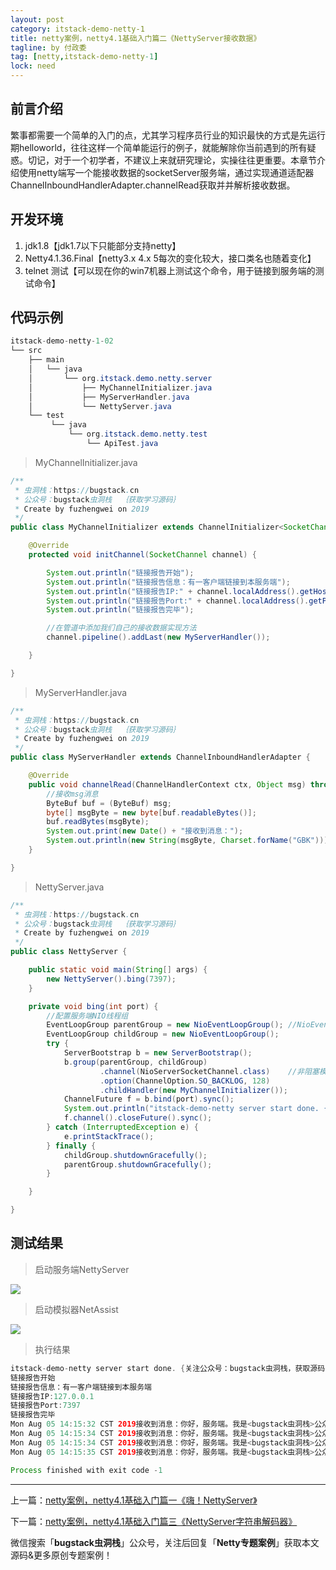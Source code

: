 ```yaml
---
layout: post
category: itstack-demo-netty-1
title: netty案例，netty4.1基础入门篇二《NettyServer接收数据》
tagline: by 付政委
tag: [netty,itstack-demo-netty-1]
lock: need
---
```


## 前言介绍
繁事都需要一个简单的入门的点，尤其学习程序员行业的知识最快的方式是先运行期helloworld，往往这样一个简单能运行的例子，就能解除你当前遇到的所有疑惑。切记，对于一个初学者，不建议上来就研究理论，实操往往更重要。本章节介绍使用netty端写一个能接收数据的socketServer服务端，通过实现通道适配器ChannelInboundHandlerAdapter.channelRead获取并并解析接收数据。

## 开发环境
1. jdk1.8【jdk1.7以下只能部分支持netty】
2. Netty4.1.36.Final【netty3.x 4.x 5每次的变化较大，接口类名也随着变化】
3. telnet 测试【可以现在你的win7机器上测试这个命令，用于链接到服务端的测试命令】

## 代码示例
```java
itstack-demo-netty-1-02
└── src
    ├── main
    │   └── java
    │       └── org.itstack.demo.netty.server
    │           ├── MyChannelInitializer.java
    │           ├── MyServerHandler.java
    │           └── NettyServer.java
    └── test
         └── java
             └── org.itstack.demo.netty.test
                 └── ApiTest.java
```
>MyChannelInitializer.java

```java
/**
 * 虫洞栈：https://bugstack.cn
 * 公众号：bugstack虫洞栈  ｛获取学习源码｝
 * Create by fuzhengwei on 2019
 */
public class MyChannelInitializer extends ChannelInitializer<SocketChannel> {

    @Override
    protected void initChannel(SocketChannel channel) {

        System.out.println("链接报告开始");
        System.out.println("链接报告信息：有一客户端链接到本服务端");
        System.out.println("链接报告IP:" + channel.localAddress().getHostString());
        System.out.println("链接报告Port:" + channel.localAddress().getPort());
        System.out.println("链接报告完毕");

        //在管道中添加我们自己的接收数据实现方法
        channel.pipeline().addLast(new MyServerHandler());

    }

}
```

>MyServerHandler.java

```java
/**
 * 虫洞栈：https://bugstack.cn
 * 公众号：bugstack虫洞栈  ｛获取学习源码｝
 * Create by fuzhengwei on 2019
 */
public class MyServerHandler extends ChannelInboundHandlerAdapter {

    @Override
    public void channelRead(ChannelHandlerContext ctx, Object msg) throws Exception {
        //接收msg消息
        ByteBuf buf = (ByteBuf) msg;
        byte[] msgByte = new byte[buf.readableBytes()];
        buf.readBytes(msgByte);
        System.out.print(new Date() + "接收到消息：");
        System.out.println(new String(msgByte, Charset.forName("GBK")));
    }

}
```

>NettyServer.java

```java
/**
 * 虫洞栈：https://bugstack.cn
 * 公众号：bugstack虫洞栈  ｛获取学习源码｝
 * Create by fuzhengwei on 2019
 */
public class NettyServer {

    public static void main(String[] args) {
        new NettyServer().bing(7397);
    }

    private void bing(int port) {
        //配置服务端NIO线程组
        EventLoopGroup parentGroup = new NioEventLoopGroup(); //NioEventLoopGroup extends MultithreadEventLoopGroup Math.max(1, SystemPropertyUtil.getInt("io.netty.eventLoopThreads", NettyRuntime.availableProcessors() * 2));
        EventLoopGroup childGroup = new NioEventLoopGroup();
        try {
            ServerBootstrap b = new ServerBootstrap();
            b.group(parentGroup, childGroup)
                    .channel(NioServerSocketChannel.class)    //非阻塞模式
                    .option(ChannelOption.SO_BACKLOG, 128)
                    .childHandler(new MyChannelInitializer());
            ChannelFuture f = b.bind(port).sync();
            System.out.println("itstack-demo-netty server start done. {关注公众号：bugstack虫洞栈，获取源码}");
            f.channel().closeFuture().sync();
        } catch (InterruptedException e) {
            e.printStackTrace();
        } finally {
            childGroup.shutdownGracefully();
            parentGroup.shutdownGracefully();
        }

    }

}
```

## 测试结果
>启动服务端NettyServer

![](https://fuzhengwei.github.io/assets/images/pic-content/2019/08/nettyserver02.png)

>启动模拟器NetAssist

![](https://fuzhengwei.github.io/assets/images/pic-content/2019/08/1.png)

>执行结果

```java
itstack-demo-netty server start done. {关注公众号：bugstack虫洞栈，获取源码}
链接报告开始
链接报告信息：有一客户端链接到本服务端
链接报告IP:127.0.0.1
链接报告Port:7397
链接报告完毕
Mon Aug 05 14:15:32 CST 2019接收到消息：你好，服务端。我是<bugstack虫洞栈>公众号，关注我获取源码。“点发送数据，不需要回车换行”
Mon Aug 05 14:15:34 CST 2019接收到消息：你好，服务端。我是<bugstack虫洞栈>公众号，关注我获取源码。“点发送数据，不需要回车换行”
Mon Aug 05 14:15:34 CST 2019接收到消息：你好，服务端。我是<bugstack虫洞栈>公众号，关注我获取源码。“点发送数据，不需要回车换行”
Mon Aug 05 14:15:35 CST 2019接收到消息：你好，服务端。我是<bugstack虫洞栈>公众号，关注我获取源码。“点发送数据，不需要回车换行”

Process finished with exit code -1
```

------------

上一篇：[netty案例，netty4.1基础入门篇一《嗨！NettyServer》](/itstack-demo-netty-1/2019/07/30/netty%E6%A1%88%E4%BE%8B-netty4.1%E5%9F%BA%E7%A1%80%E5%85%A5%E9%97%A8%E7%AF%87%E9%9B%B6-%E5%88%9D%E5%85%A5JavaIO%E4%B9%8B%E9%97%A8BIO-NIO-AIO%E5%AE%9E%E6%88%98%E7%BB%83%E4%B9%A0.html)

下一篇：[netty案例，netty4.1基础入门篇三《NettyServer字符串解码器》](/itstack-demo-netty-1/2019/08/06/netty%E6%A1%88%E4%BE%8B-netty4.1%E5%9F%BA%E7%A1%80%E5%85%A5%E9%97%A8%E7%AF%87%E4%B8%89-NettyServer%E5%AD%97%E7%AC%A6%E4%B8%B2%E8%A7%A3%E7%A0%81%E5%99%A8.html)

微信搜索「**bugstack虫洞栈**」公众号，关注后回复「**Netty专题案例**」获取本文源码&更多原创专题案例！


